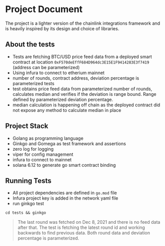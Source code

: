 # Project Document

The project is a lighter version of the chainlink integrations framework and is heavily inspired by its design and choice of libraries.

## About the tests

- Tests are fetching BTC/USD price feed data from a deployed smart contract at location `0xF570deEffF684D964dc3E15E1F9414283E3f7419` (address can be parameterized)
- Using infura to connect to etherium mainnet
- number of rounds, contract address, deviation percentage is parameterized tests
- test obtains price feed data from parameterized number of rounds, calculates median and verifies if the deviation is range bound. Range defined by parameterized deviation percentage.
- median calculation is happening off chain as the deployed contract did not expose any method to calculate median in place

## Project Stack

- Golang as programming language
- Ginkgo and Gomega as test framework and assertions
- zero log for logging
- viper for config management
- infura to connect to mainnet
- solana 6.12 to generate go smart contract binding

## Running Tests

- All project dependencies are defined in `go.mod` file
- Infura project key is added in the network yaml file
- run ginkgo test

```
cd tests && ginkgo
```

> The last round was fetched on Dec 8, 2021 and there is no feed data after that.
> The test is fetching the latest round id and working backwards to find previous data.
> Both round data and deviation percentage is parameterized.


